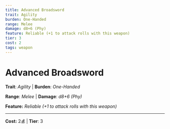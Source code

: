 ```yaml
---
title: Advanced Broadsword
trait: Agility
burden: One-Handed
range: Melee
damage: d8+6 (Phy)
feature: Reliable (+1 to attack rolls with this weapon)
tier: 3
cost: 2
tags: weapon
---
```

# Advanced Broadsword

**Trait**: _Agility_ | **Burden**: _One-Handed_

**Range**: _Melee_ | **Damage**: _d8+6 (Phy)_

**Feature:** _Reliable (+1 to attack rolls with this weapon)_

___
**Cost:** 2💰 | **Tier**: 3
